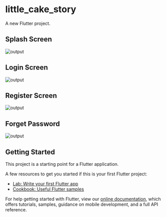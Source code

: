 # little_cake_story

A new Flutter project.

## Splash Screen
![output](https://github.com/ngshenmeng2401/271059---STIW2044---LAB2/blob/master/Output/Splash%20Screen.PNG)

## Login Screen
![output](https://github.com/ngshenmeng2401/271059---STIW2044---LAB2/blob/master/Output/Login%20Screen.PNG)

## Register Screen
![output](https://github.com/ngshenmeng2401/271059---STIW2044---LAB2/blob/master/Output/Register%20Screen.PNG)

## Forget Password
![output](https://github.com/ngshenmeng2401/271059---STIW2044---LAB2/blob/master/Output/Forget%20Password.PNG)


## Getting Started

This project is a starting point for a Flutter application.

A few resources to get you started if this is your first Flutter project:

- [Lab: Write your first Flutter app](https://flutter.dev/docs/get-started/codelab)
- [Cookbook: Useful Flutter samples](https://flutter.dev/docs/cookbook)

For help getting started with Flutter, view our
[online documentation](https://flutter.dev/docs), which offers tutorials,
samples, guidance on mobile development, and a full API reference.

